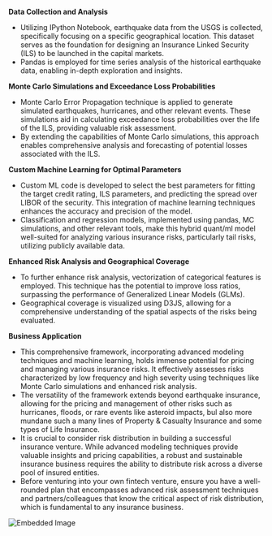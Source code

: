 **Data Collection and Analysis**
- Utilizing IPython Notebook, earthquake data from the USGS is collected, specifically focusing on a specific geographical location. This dataset serves as the foundation for designing an Insurance Linked Security (ILS) to be launched in the capital markets.
- Pandas is employed for time series analysis of the historical earthquake data, enabling in-depth exploration and insights.

**Monte Carlo Simulations and Exceedance Loss Probabilities**
- Monte Carlo Error Propagation technique is applied to generate simulated earthquakes, hurricanes, and other relevant events. These simulations aid in calculating exceedance loss probabilities over the life of the ILS, providing valuable risk assessment.
- By extending the capabilities of Monte Carlo simulations, this approach enables comprehensive analysis and forecasting of potential losses associated with the ILS.

**Custom Machine Learning for Optimal Parameters**
- Custom ML code is developed to select the best parameters for fitting the target credit rating, ILS parameters, and predicting the spread over LIBOR of the security. This integration of machine learning techniques enhances the accuracy and precision of the model.
- Classification and regression models, implemented using pandas, MC simulations, and other relevant tools, make this hybrid quant/ml model well-suited for analyzing various insurance risks, particularly tail risks, utilizing publicly available data.

**Enhanced Risk Analysis and Geographical Coverage**
- To further enhance risk analysis, vectorization of categorical features is employed. This technique has the potential to improve loss ratios, surpassing the performance of Generalized Linear Models (GLMs).
- Geographical coverage is visualized using D3JS, allowing for a comprehensive understanding of the spatial aspects of the risks being evaluated.

**Business Application**

- This comprehensive framework, incorporating advanced modeling techniques and machine learning, holds immense potential for pricing and managing various insurance risks. It effectively assesses risks characterized by low frequency and high severity using techniques like Monte Carlo simulations and enhanced risk analysis.
- The versatility of the framework extends beyond earthquake insurance, allowing for the pricing and management of other risks such as hurricanes, floods, or rare events like asteroid impacts, bul also more mundane such a many lines of Property & Casualty Insurance and some types of Life Insurance.
- It is crucial to consider risk distribution in building a successful insurance venture. While advanced modeling techniques provide valuable insights and pricing capabilities, a robust and sustainable insurance business requires the ability to distribute risk across a diverse pool of insured entities.
- Before venturing into your own fintech venture, ensure you have a well-rounded plan that encompasses advanced risk assessment techniques and partners/colleagues that know the critical aspect of risk distribution, which is fundamental to any insurance business.

![Embedded Image]([(https://camo.githubusercontent.com/a7ebca560f3226da73c3cadd6ec0506a8da6884c539c1a639e4856439c1e8d9c/68747470733a2f2f692e696d6775722e636f6d2f474d7a423258772e6a7067)https://camo.githubusercontent.com/a7ebca560f3226da73c3cadd6ec0506a8da6884c539c1a639e4856439c1e8d9c/68747470733a2f2f692e696d6775722e636f6d2f474d7a423258772e6a7067![image](https://github.com/lmsanch/PyCatRisk/assets/3156487/a26310e8-6286-46a6-93c9-fb7d81571ac7)
)
